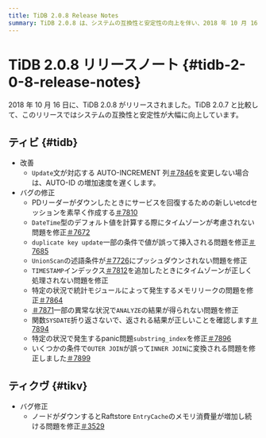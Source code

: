 ```yaml
---
title: TiDB 2.0.8 Release Notes
summary: TiDB 2.0.8 は、システムの互換性と安定性の向上を伴い、2018 年 10 月 16 日にリリースされました。このリリースには、TiDB と TiKV のさまざまなバグ修正が含まれており、AUTO-ID、etcd セッション回復、タイム ゾーン処理、メモリリーク、結合変換に関連する問題に対処しています。TiKV のバグ修正により、ノードがダウンしたときにRaftstore EntryCache によって増加するメモリ消費が解決されます。
---
```


# TiDB 2.0.8 リリースノート {#tidb-2-0-8-release-notes}

2018 年 10 月 16 日に、TiDB 2.0.8 がリリースされました。TiDB 2.0.7 と比較して、このリリースではシステムの互換性と安定性が大幅に向上しています。

## ティビ {#tidb}

-   改善
    -   `Update`文が対応する AUTO-INCREMENT 列[＃7846](https://github.com/pingcap/tidb/pull/7846)を変更しない場合は、AUTO-ID の増加速度を遅くします。
-   バグの修正
    -   PDリーダーがダウンしたときにサービスを回復するための新しいetcdセッションを素早く作成する[＃7810](https://github.com/pingcap/tidb/pull/7810)
    -   `DateTime`型のデフォルト値を計算する際にタイムゾーンが考慮されない問題を修正[＃7672](https://github.com/pingcap/tidb/pull/7672)
    -   `duplicate key update`一部の条件で値が誤って挿入される問題を修正[＃7685](https://github.com/pingcap/tidb/pull/7685)
    -   `UnionScan`の述語条件が[＃7726](https://github.com/pingcap/tidb/pull/7726)にプッシュダウンされない問題を修正
    -   `TIMESTAMP`インデックス[＃7812](https://github.com/pingcap/tidb/pull/7812)を追加したときにタイムゾーンが正しく処理されない問題を修正
    -   特定の状況で統計モジュールによって発生するメモリリークの問題を修正[＃7864](https://github.com/pingcap/tidb/pull/7864)
    -   [＃7871](https://github.com/pingcap/tidb/pull/7871)一部の異常な状況で`ANALYZE`の結果が得られない問題を修正
    -   関数`SYSDATE`折り返さないで、返される結果が正しいことを確認します[＃7894](https://github.com/pingcap/tidb/pull/7894)
    -   特定の状況で発生するpanic問題`substring_index`を修正[＃7896](https://github.com/pingcap/tidb/pull/7896)
    -   いくつかの条件で`OUTER JOIN`が誤って`INNER JOIN`に変換される問題を修正しました[＃7899](https://github.com/pingcap/tidb/pull/7899)

## ティクヴ {#tikv}

-   バグ修正
    -   ノードがダウンするとRaftstore `EntryCache`のメモリ消費量が増加し続ける問題を修正[＃3529](https://github.com/tikv/tikv/pull/3529)

